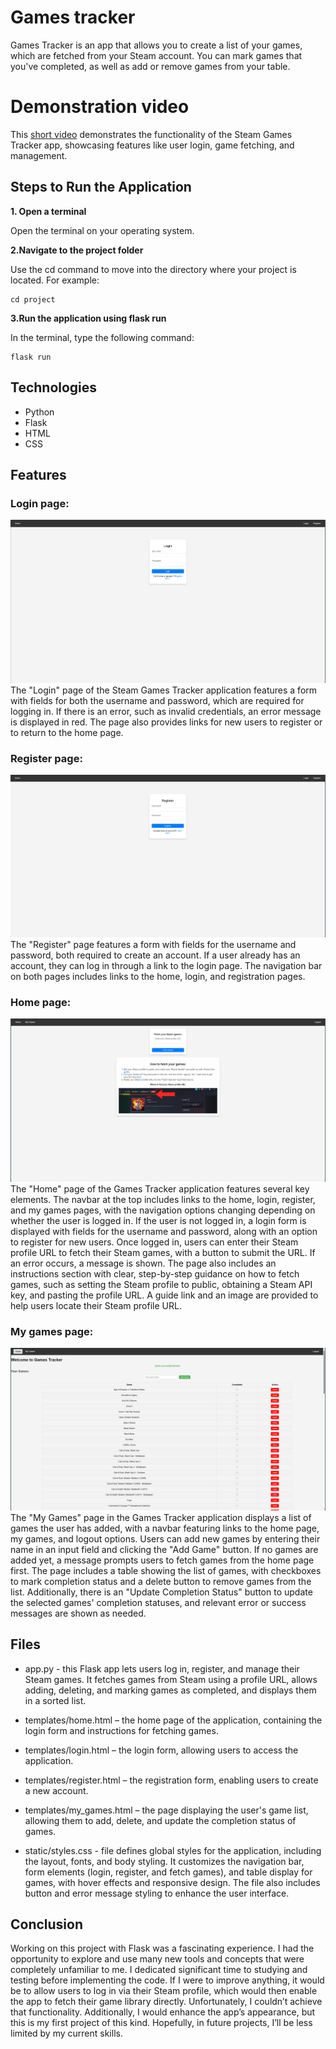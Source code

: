 # Games tracker
Games Tracker is an app that allows you to create a list of your games, which are fetched from your Steam account. You can mark games that you've completed, as well as add or remove games from your table.

# Demonstration video
This [short video](https://www.youtube.com/watch?v=GwrM_HVMHec) demonstrates the functionality of the Steam Games Tracker app, showcasing features like user login, game fetching, and management.

## Steps to Run the Application
**1. Open a terminal**

Open the terminal on your operating system.

**2.Navigate to the project folder**

Use the cd command to move into the directory where your project is located. For example:
```
cd project
```
**3.Run the application using flask run**

In the terminal, type the following command:
```
flask run
```

## Technologies
* Python
* Flask
* HTML
* CSS

## Features
### Login page:
![image](https://github.com/DonMateos/cs50-app/blob/main/login.PNG?raw=true)
The "Login" page of the Steam Games Tracker application features a form with fields for both the username and password, which are required for logging in. If there is an error, such as invalid credentials, an error message is displayed in red. The page also provides links for new users to register or to return to the home page.
### Register page:
![image](https://github.com/DonMateos/cs50-app/blob/main/register.PNG?raw=true)
The "Register" page features a form with fields for the username and password, both required to create an account. If a user already has an account, they can log in through a link to the login page. The navigation bar on both pages includes links to the home, login, and registration pages.
### Home page:
![image](https://github.com/DonMateos/cs50-app/blob/main/home.PNG?raw=true)
The "Home" page of the Games Tracker application features several key elements. The navbar at the top includes links to the home, login, register, and my games pages, with the navigation options changing depending on whether the user is logged in. If the user is not logged in, a login form is displayed with fields for the username and password, along with an option to register for new users. Once logged in, users can enter their Steam profile URL to fetch their Steam games, with a button to submit the URL. If an error occurs, a message is shown. The page also includes an instructions section with clear, step-by-step guidance on how to fetch games, such as setting the Steam profile to public, obtaining a Steam API key, and pasting the profile URL. A guide link and an image are provided to help users locate their Steam profile URL.
### My games page:
![image](https://github.com/DonMateos/cs50-app/blob/main/my%20games.PNG?raw=true)
The "My Games" page in the Games Tracker application displays a list of games the user has added, with a navbar featuring links to the home page, my games, and logout options. Users can add new games by entering their name in an input field and clicking the "Add Game" button. If no games are added yet, a message prompts users to fetch games from the home page first. The page includes a table showing the list of games, with checkboxes to mark completion status and a delete button to remove games from the list. Additionally, there is an "Update Completion Status" button to update the selected games' completion statuses, and relevant error or success messages are shown as needed.

## Files
* app.py - this Flask app lets users log in, register, and manage their Steam games. It fetches games from Steam using a profile URL, allows adding, deleting, and marking games as completed, and displays them in a sorted list.

* templates/home.html – the home page of the application, containing the login form and instructions for fetching games.
* templates/login.html – the login form, allowing users to access the application.
* templates/register.html – the registration form, enabling users to create a new account.
* templates/my_games.html – the page displaying the user's game list, allowing them to add, delete, and update the completion status of games.
* static/styles.css - file defines global styles for the application, including the layout, fonts, and body styling. It customizes the navigation bar, form elements (login, register, and fetch games), and table display for games, with hover effects and responsive design. The file also includes button and error message styling to enhance the user interface.

## Conclusion
Working on this project with Flask was a fascinating experience. I had the opportunity to explore and use many new tools and concepts that were completely unfamiliar to me. I dedicated significant time to studying and testing before implementing the code. If I were to improve anything, it would be to allow users to log in via their Steam profile, which would then enable the app to fetch their game library directly. Unfortunately, I couldn’t achieve that functionality. Additionally, I would enhance the app’s appearance, but this is my first project of this kind. Hopefully, in future projects, I’ll be less limited by my current skills.
